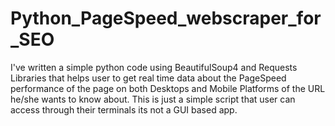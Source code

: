 # Python_PageSpeed_webscraper_for_SEO
I've written a simple python code using BeautifulSoup4 and Requests Libraries that helps user to get real time data about the PageSpeed performance of the page on both Desktops and Mobile Platforms of the URL he/she wants to know about. This is just a simple script that user can access through their terminals its not a GUI based app.
